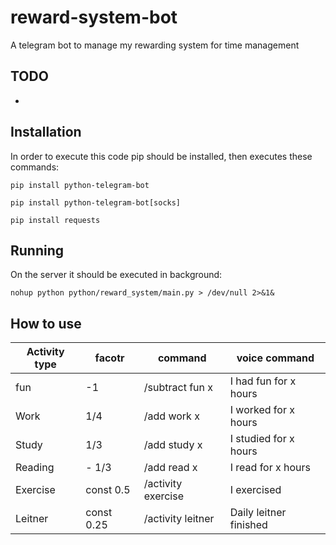 # reward-system-bot
A telegram bot to manage my rewarding system for time management

TODO
------
- 

Installation
---------------------
In order to execute this code pip should be installed, then executes these commands:

```shell
pip install python-telegram-bot

pip install python-telegram-bot[socks]

pip install requests
```
Running
-------------
On the server it should be executed in background:
      
```
nohup python python/reward_system/main.py > /dev/null 2>&1&
```

How to use
------------

| Activity type |  facotr |        command      |          voice command|
| --------------| --------| --------------------| -----------------------|
|fun            |-1       |      /subtract fun x|         I had fun for x hours| 
|Work           | 1/4     |        /add work x  |          I worked for x hours|
|Study          | 1/3     |        /add study x |           I studied for x hours|
|Reading        | - 1/3   |       /add read x   |       I read for x hours |
|Exercise       | const 0.5 |     /activity exercise |  I exercised |
|Leitner        | const 0.25 |   /activity leitner  |  Daily leitner finished |



